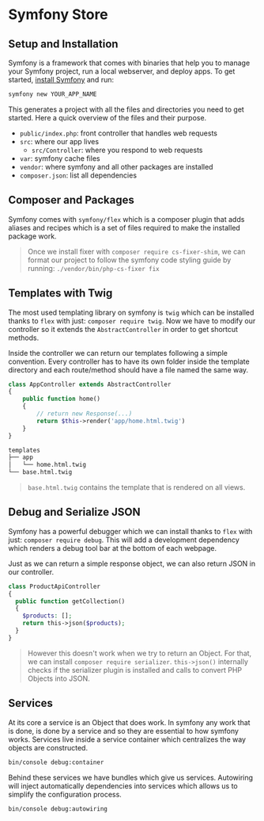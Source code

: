 # Symfony Store

## Setup and Installation

Symfony is a framework that comes with binaries that help you to manage your
Symfony project, run a local webserver, and deploy apps. To get started,
[install Symfony](https://symfony.com/download) and run:

```zsh
symfony new YOUR_APP_NAME
```

This generates a project with all the files and directories you need to get
started. Here a quick overview of the files and their purpose.

- `public/index.php`: front controller that handles web requests
- `src`: where our app lives
  - `src/Controller`: where you respond to web requests
- `var`: symfony cache files
- `vendor`: where symfony and all other packages are installed
- `composer.json`: list all dependencies

## Composer and Packages

Symfony comes with `symfony/flex` which is a composer plugin that adds aliases
and recipes which is a set of files required to make the installed package work.

> Once we install fixer with `composer require cs-fixer-shim`, we can format our
> project to follow the symfony code styling guide by running:
> `./vendor/bin/php-cs-fixer fix`

## Templates with Twig

The most used templating library on symfony is `twig` which can be installed
thanks to `flex` with just: `composer require twig`. Now we have to modify our
controller so it extends the `AbstractController` in order to get shortcut
methods.

Inside the controller we can return our templates following a simple convention.
Every controller has to have its own folder inside the template directory and
each route/method should have a file named the same way.

```php
class AppController extends AbstractController
{
    public function home()
    {
        // return new Response(...)
        return $this->render('app/home.html.twig')
    }
}
```

```zsh
templates
├── app
│   └── home.html.twig
└── base.html.twig
```

> `base.html.twig` contains the template that is rendered on all views.

## Debug and Serialize JSON

Symfony has a powerful debugger which we can install thanks to `flex` with
just: `composer require debug`. This will add a development dependency which
renders a debug tool bar at the bottom of each webpage.

Just as we can return a simple response object, we can also return JSON in our
controller.

```php
class ProductApiController
{
  public function getCollection()
  {
    $products: [];
    return this->json($products);
  }
}
```

> However this doesn't work when we try to return an Object. For that, we can
> install `composer require serializer`. `this->json()` internally checks if the
> serializer plugin is installed and calls to convert PHP Objects into JSON.

## Services

At its core a service is an Object that does work. In symfony any work that is
done, is done by a service and so they are essential to how symfony works.
Services live inside a service container which centralizes the way objects are
constructed.

```zsh
bin/console debug:container
```

Behind these services we have bundles which give us services. Autowiring will
inject automatically dependencies into services which allows us to simplify the
configuration process.

```zsh
bin/console debug:autowiring
```
